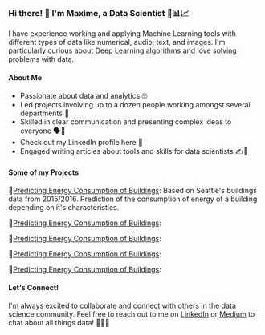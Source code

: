 ### Hi there! 👋 I'm Maxime, a Data Scientist 🤖📊📈

I have experience working and applying Machine Learning tools with different types of data like numerical, audio, text, and images. I'm particularly curious about Deep Learning algorithms and love solving problems with data.

#### About Me
- Passionate about data and analytics 🤓
- Led projects involving up to a dozen people working amongst several departments 👥
- Skilled in clear communication and presenting complex ideas to everyone 🗣️💬
- Check out my LinkedIn profile here 🤝
- Engaged writing articles about tools and skills for data scientists ✍️📝


#### Some of my Projects
  🚀[Predicting Energy Consumption of Buildings](https://github.com/mhaegeman/Energy-consumption-prediction):
Based on Seattle's buildings data from 2015/2016. Prediction of the consumption of energy of a building depending on it's characteristics.

  🚀[Predicting Energy Consumption of Buildings](https://github.com/mhaegeman/Energy-consumption-prediction):
  
  🚀[Predicting Energy Consumption of Buildings](https://github.com/mhaegeman/Energy-consumption-prediction):
  
  🚀[Predicting Energy Consumption of Buildings](https://github.com/mhaegeman/Energy-consumption-prediction):
  
  🚀[Predicting Energy Consumption of Buildings](https://github.com/mhaegeman/Energy-consumption-prediction):
  
  
#### Let's Connect!
I'm always excited to collaborate and connect with others in the data science community. Feel free to reach out to me on [LinkedIn](https://www.linkedin.com/in/maxime-haegeman/) or [Medium](https://medium.com/@maximehaegeman) to chat about all things data! 🤝👨‍💻

<!--
**mhaegeman/mhaegeman** is a ✨ _special_ ✨ repository because its `README.md` (this file) appears on your GitHub profile.

Here are some ideas to get you started:

- 🔭 I’m currently working on ...
- 🌱 I’m currently learning ...
- 👯 I’m looking to collaborate on ...
- 🤔 I’m looking for help with ...
- 💬 Ask me about ...
- 📫 How to reach me: ...
- 😄 Pronouns: ...
- ⚡ Fun fact: ...
-->
